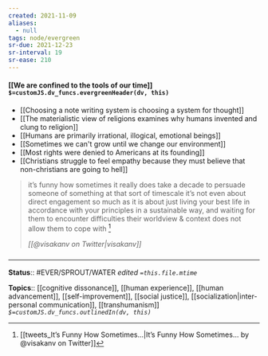 ```yaml
---
created: 2021-11-09 
aliases:
  - null
tags: node/evergreen
sr-due: 2021-12-23
sr-interval: 19
sr-ease: 210
---
```


#### [[We are confined to the tools of our time]] `$=customJS.dv_funcs.evergreenHeader(dv, this)`

- [[Choosing a note writing system is choosing a system for thought]]
- [[The materialistic view of religions examines why humans invented and clung to religion]]
- [[Humans are primarily irrational, illogical, emotional beings]]
- [[Sometimes we can't grow until we change our environment]]
- [[Most rights were denied to Americans at its founding]]
- [[Christians struggle to feel empathy because they must believe that non-christians are going to hell]]


> it’s funny how sometimes it really does take a decade to persuade someone of something 
> at that sort of timescale it’s not even about direct engagement so much as it is about just living your best life in accordance with your principles in a sustainable way, and waiting for them to encounter difficulties their worldview & context does not allow them to cope with 
  [^247641489]
>
> <cite>[[@visakanv on Twitter|visakanv]]</cite>

[^247641489]: [[tweets_It’s Funny How Sometimes...|It’s Funny How Sometimes... by @visakanv on Twitter]]
### <hr class="footnote"/>

**Status**:: #EVER/SPROUT/WATER 
*edited `=this.file.mtime`*

**Topics**:: [[cognitive dissonance]], [[human experience]], [[human advancement]], [[self-improvement]], [[social justice]], [[socialization|inter-personal communication]], [[transhumanism]]
*`$=customJS.dv_funcs.outlinedIn(dv, this)`*
